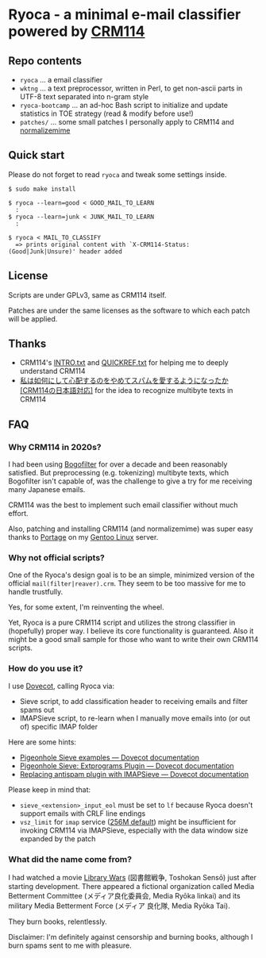 Ryoca - a minimal e-mail classifier powered by [CRM114][]
=========================================================

Repo contents
-------------

* `ryoca` ... a email classifier
* `wktng` ... a text preprocessor, written in Perl, to get non-ascii
  parts in UTF-8 text separated into n-gram style
* `ryoca-bootcamp` ... an ad-hoc Bash script to initialize and update
  statistics in TOE strategy (read & modify before use!)
* `patches/` ... some small patches I personally apply to CRM114 and
  [normalizemime][]

Quick start
-----------

Please do not forget to read `ryoca` and tweak some settings inside.

	$ sudo make install
	 
	$ ryoca --learn=good < GOOD_MAIL_TO_LEARN
      :
	$ ryoca --learn=junk < JUNK_MAIL_TO_LEARN
      :
	 
	$ ryoca < MAIL_TO_CLASSIFY
	  => prints original content with `X-CRM114-Status: (Good|Junk|Unsure)' header added

License
-------

Scripts are under GPLv3, same as CRM114 itself.

Patches are under the same licenses as the software to which each
patch will be applied.

Thanks
------

* CRM114's [INTRO.txt][] and [QUICKREF.txt][] for helping me to deeply understand CRM114
* [私は如何にして心配するのをやめてスパムを愛するようになったか \[CRM114の日本語対応\]][HIGUCHI] for the idea to recognize multibyte texts in CRM114

FAQ
---

### Why CRM114 in 2020s?

I had been using [Bogofilter][] for over a decade and been reasonably
satisfied. But preprocessing (e.g. tokenizing) multibyte texts, which
Bogofilter isn't capable of, was the challenge to give a try for me
receiving many Japanese emails.

CRM114 was the best to implement such email classifier without much
effort.

Also, patching and installing CRM114 (and normalizemime) was super
easy thanks to [Portage][] on my [Gentoo Linux][] server.

### Why not official scripts?

One of the Ryoca's design goal is to be an simple, minimized version
of the official `mail(filter|reaver).crm`. They seem to be too massive
for me to handle trustfully.

Yes, for some extent, I'm reinventing the wheel.

Yet, Ryoca is a pure CRM114 script and utilizes the strong classifier
in (hopefully) proper way.  I believe its core functionality is
guaranteed. Also it might be a good small sample for those who want to
write their own CRM114 scripts.

### How do you use it?

I use [Dovecot][], calling Ryoca via:

* Sieve script, to add classification header to receiving emails and filter spams out
* IMAPSieve script, to re-learn when I manually move emails into (or out of) specific IMAP folder

Here are some hints:

* [Pigeonhole Sieve examples — Dovecot documentation](https://doc.dovecot.org/configuration_manual/sieve/examples/)
* [Pigeonhole Sieve: Extprograms Plugin — Dovecot documentation](https://doc.dovecot.org/configuration_manual/sieve/plugins/extprograms/)
* [Replacing antispam plugin with IMAPSieve — Dovecot documentation](https://doc.dovecot.org/configuration_manual/howto/antispam_with_sieve/)

Please keep in mind that:

* `sieve_<extension>_input_eol` must be set to `lf` because Ryoca
  doesn't support emails with CRLF line endings
* `vsz_limit` for `imap` service
  ([256M default](https://doc.dovecot.org/settings/core/#core_setting-default_vsz_limit))
  might be insufficient for invoking CRM114 via IMAPSieve, especially
  with the data window size expanded by the patch

### What did the name come from?

I had watched a movie [Library Wars][] (図書館戦争, Toshokan Sensō)
just after starting development.  There appeared a fictional
organization called Media Betterment Committee (メディア良化委員会,
Media Ryōka Iinkai) and its military Media Betterment Force (メディア
良化隊, Media Ryōka Tai).

They burn books, relentlessly.

Disclaimer: I'm definitely against censorship and burning books,
although I burn spams sent to me with pleasure.



[CRM114]: https://crm114.sourceforge.net/
[normalizemime]: http://hyvatti.iki.fi/~jaakko/spam/
[INTRO.txt]: http://crm114.sourceforge.net/docs/INTRO.txt
[QUICKREF.txt]: http://crm114.sourceforge.net/docs/QUICKREF.txt
[HIGUCHI]: https://www.higuchi.com/item/121
[Bogofilter]: https://bogofilter.sourceforge.io/
[Portage]: https://wiki.gentoo.org/wiki/Portage
[Gentoo Linux]: https://www.gentoo.org/
[Dovecot]: https://dovecot.org/
[Library Wars]: https://en.wikipedia.org/wiki/Library_Wars_(film)


